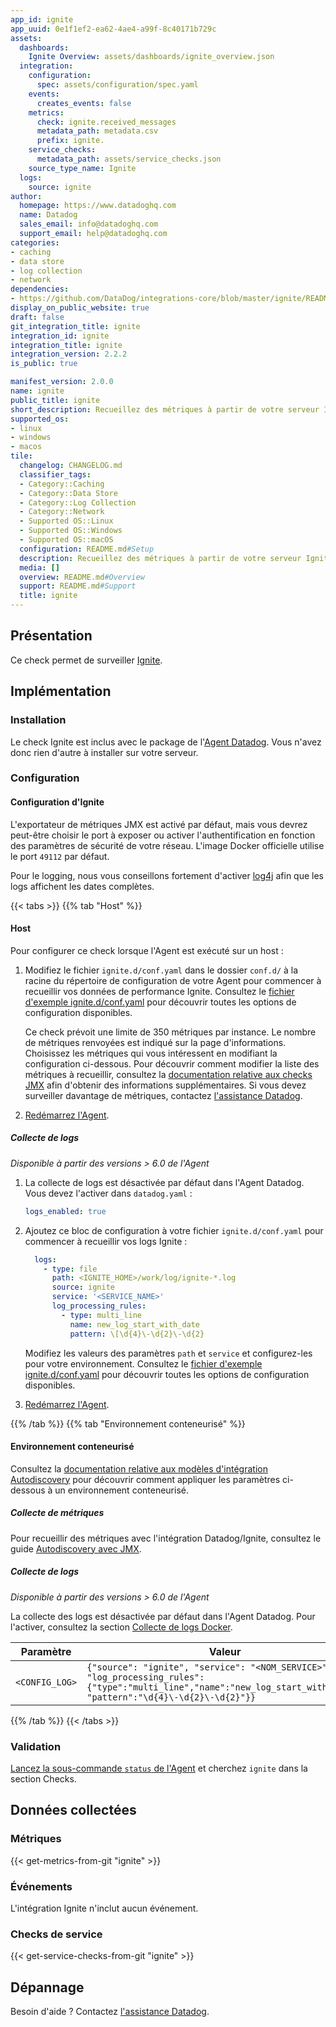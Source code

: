 ```yaml
---
app_id: ignite
app_uuid: 0e1f1ef2-ea62-4ae4-a99f-8c40171b729c
assets:
  dashboards:
    Ignite Overview: assets/dashboards/ignite_overview.json
  integration:
    configuration:
      spec: assets/configuration/spec.yaml
    events:
      creates_events: false
    metrics:
      check: ignite.received_messages
      metadata_path: metadata.csv
      prefix: ignite.
    service_checks:
      metadata_path: assets/service_checks.json
    source_type_name: Ignite
  logs:
    source: ignite
author:
  homepage: https://www.datadoghq.com
  name: Datadog
  sales_email: info@datadoghq.com
  support_email: help@datadoghq.com
categories:
- caching
- data store
- log collection
- network
dependencies:
- https://github.com/DataDog/integrations-core/blob/master/ignite/README.md
display_on_public_website: true
draft: false
git_integration_title: ignite
integration_id: ignite
integration_title: ignite
integration_version: 2.2.2
is_public: true

manifest_version: 2.0.0
name: ignite
public_title: ignite
short_description: Recueillez des métriques à partir de votre serveur Ignite.
supported_os:
- linux
- windows
- macos
tile:
  changelog: CHANGELOG.md
  classifier_tags:
  - Category::Caching
  - Category::Data Store
  - Category::Log Collection
  - Category::Network
  - Supported OS::Linux
  - Supported OS::Windows
  - Supported OS::macOS
  configuration: README.md#Setup
  description: Recueillez des métriques à partir de votre serveur Ignite.
  media: []
  overview: README.md#Overview
  support: README.md#Support
  title: ignite
---
```




## Présentation

Ce check permet de surveiller [Ignite][1].

## Implémentation

### Installation

Le check Ignite est inclus avec le package de l'[Agent Datadog][2]. Vous n'avez donc rien d'autre à installer sur votre serveur.

### Configuration

#### Configuration d'Ignite

L'exportateur de métriques JMX est activé par défaut, mais vous devrez peut-être choisir le port à exposer ou activer l'authentification en fonction des paramètres de sécurité de votre réseau. L'image Docker officielle utilise le port `49112` par défaut.

Pour le logging, nous vous conseillons fortement d'activer [log4j][3] afin que les logs affichent les dates complètes.

{{< tabs >}}
{{% tab "Host" %}}

#### Host

Pour configurer ce check lorsque l'Agent est exécuté sur un host :

1. Modifiez le fichier `ignite.d/conf.yaml` dans le dossier `conf.d/` à la racine du répertoire de configuration de votre Agent pour commencer à recueillir vos données de performance Ignite. Consultez le [fichier d'exemple ignite.d/conf.yaml][1] pour découvrir toutes les options de configuration disponibles.

   Ce check prévoit une limite de 350 métriques par instance. Le nombre de métriques renvoyées est indiqué sur la page d'informations.
   Choisissez les métriques qui vous intéressent en modifiant la configuration ci-dessous.
   Pour découvrir comment modifier la liste des métriques à recueillir, consultez la [documentation relative aux checks JMX][2] afin d'obtenir des informations supplémentaires.
   Si vous devez surveiller davantage de métriques, contactez [l'assistance Datadog][3].

2. [Redémarrez l'Agent][4].

##### Collecte de logs

_Disponible à partir des versions > 6.0 de l'Agent_

1. La collecte de logs est désactivée par défaut dans l'Agent Datadog. Vous devez l'activer dans `datadog.yaml` :

   ```yaml
   logs_enabled: true
   ```

2. Ajoutez ce bloc de configuration à votre fichier `ignite.d/conf.yaml` pour commencer à recueillir vos logs Ignite :

   ```yaml
     logs:
       - type: file
         path: <IGNITE_HOME>/work/log/ignite-*.log
         source: ignite
         service: '<SERVICE_NAME>'
         log_processing_rules:
           - type: multi_line
             name: new_log_start_with_date
             pattern: \[\d{4}\-\d{2}\-\d{2}
   ```

    Modifiez les valeurs des paramètres `path` et `service` et configurez-les pour votre environnement. Consultez le [fichier d'exemple ignite.d/conf.yaml][1] pour découvrir toutes les options de configuration disponibles.

3. [Redémarrez l'Agent][4].

[1]: https://github.com/DataDog/integrations-core/blob/master/ignite/datadog_checks/ignite/data/conf.yaml.example
[2]: https://docs.datadoghq.com/fr/integrations/java/
[3]: https://docs.datadoghq.com/fr/help/
[4]: https://docs.datadoghq.com/fr/agent/guide/agent-commands/#start-stop-and-restart-the-agent
{{% /tab %}}
{{% tab "Environnement conteneurisé" %}}

#### Environnement conteneurisé

Consultez la [documentation relative aux modèles d'intégration Autodiscovery][1] pour découvrir comment appliquer les paramètres ci-dessous à un environnement conteneurisé.

##### Collecte de métriques

Pour recueillir des métriques avec l'intégration Datadog/Ignite, consultez le guide [Autodiscovery avec JMX][2].

##### Collecte de logs

_Disponible à partir des versions > 6.0 de l'Agent_

La collecte des logs est désactivée par défaut dans l'Agent Datadog. Pour l'activer, consultez la section [Collecte de logs Docker][3].

| Paramètre      | Valeur                                                                                                                                                             |
| -------------- | ----------------------------------------------------------------------------------------------------------------------------------------------------------------- |
| `<CONFIG_LOG>` | `{"source": "ignite", "service": "<NOM_SERVICE>", "log_processing_rules":{"type":"multi_line","name":"new_log_start_with_date", "pattern":"\d{4}\-\d{2}\-\d{2}"}}` |

[1]: https://docs.datadoghq.com/fr/agent/autodiscovery/integrations/
[2]: https://docs.datadoghq.com/fr/agent/guide/autodiscovery-with-jmx/?tab=containerizedagent
[3]: https://docs.datadoghq.com/fr/agent/docker/log/
{{% /tab %}}
{{< /tabs >}}

### Validation

[Lancez la sous-commande `status` de l'Agent][4] et cherchez `ignite` dans la section Checks.

## Données collectées

### Métriques
{{< get-metrics-from-git "ignite" >}}


### Événements

L'intégration Ignite n'inclut aucun événement.

### Checks de service
{{< get-service-checks-from-git "ignite" >}}


## Dépannage

Besoin d'aide ? Contactez [l'assistance Datadog][5].



[1]: https://ignite.apache.org/
[2]: https://app.datadoghq.com/account/settings/agent/latest
[3]: https://apacheignite.readme.io/docs/logging#section-log4j
[4]: https://docs.datadoghq.com/fr/agent/guide/agent-commands/#agent-status-and-information
[5]: https://github.com/DataDog/integrations-core/blob/master/ignite/datadog_checks/ignite/data/conf.yaml.example
